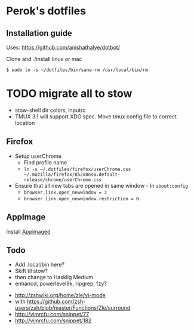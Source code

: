 # Perok's dotfiles


Installation guide
------------------

Uses: https://github.com/anishathalye/dotbot/

Clone and ./install linux or mac

    $ sudo ln -s ~/dotfiles/bin/sane-rm /usr/local/bin/rm

# TODO migrate all to stow
- stow-shell
  dir colors, inputrc
- TMUX 3.1 will support XDG spec. Move tmux config file to correct location


## Firefox

- Setup userChrome
  - Find profile name
  - `ln -s ~/.dotfiles/firefox/userChrome.css ~/.mozilla/firefox/852x0ns6.default-release/chrome/userChrome.css`
- Ensure that all new tabs are opened in same window - In `about:config`
  - `browser.link.open_newwindow = 3`
  - `browser.link.open_newwindow.restriction = 0`

## AppImage

Install [Appimaged](https://github.com/AppImage/appimaged)

Todo
----

- Add .local/bin here?
- Skift til stow?
- then change to Hasklig Medium
- enhancd, powerlevel9k, ripgrep, fzy?
* http://zshwiki.org/home/zle/vi-mode
* with https://github.com/zsh-users/zsh/blob/master/Functions/Zle/surround
* http://vimrcfu.com/snippet/77
* http://vimrcfu.com/snippet/182

